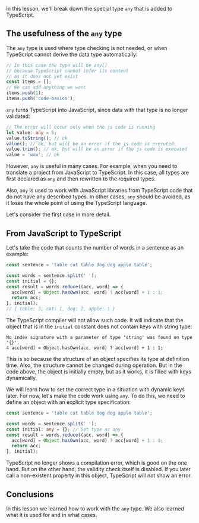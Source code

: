
In this lesson, we'll break down the special type `any` that is added to TypeScript.

## The usefulness of the `any` type

The `any` type is used where type checking is not needed, or when TypeScript cannot derive the data type automatically:

```typescript
// In this case the type will be any[]
// because TypeScript cannot infer its content 
// as it does not yet exist
const items = [];
// We can add anything we want
items.push(1);
items.push('code-basics');
```

`any` turns TypeScript into JavaScript, since data with that type is no longer validated:

```typescript
// The error will occur only when the js code is running
let value: any = 5;
value.toString(); // ok
value(); // ok, but will be an error if the js code is executed
value.trim(); // ok, but will be an error if the js code is executed
value = 'wow'; // ok
```

However, `any` is useful in many cases. For example, when you need to translate a project from JavaScript to TypeScript. In this case, all types are first declared as `any` and then rewritten to the required types.

Also, `any` is used to work with JavaScript libraries from TypeScript code that do not have any described types. In other cases, `any` should be avoided, as it loses the whole point of using the TypeScript language.

Let's consider the first case in more detail.

## From JavaScript to TypeScript

Let's take the code that counts the number of words in a sentence as an example:

```javascript
const sentence = 'table cat table dog dog apple table';

const words = sentence.split(' ');
const initial = {};
const result = words.reduce((acc, word) => {
  acc[word] = Object.hasOwn(acc, word) ? acc[word] + 1 : 1;
  return acc;
}, initial);
// { table: 3, cat: 1, dog: 2, apple: 1 }
```

The TypeScript compiler will not allow such code. It will indicate that the object that is in the `initial` constant does not contain keys with string type:

```
No index signature with a parameter of type 'string' was found on type '{}'.
4 acc[word] = Object.hasOwn(acc, word) ? acc[word] + 1 : 1;
```

This is so because the structure of an object specifies its type at definition time. Also, the structure cannot be changed during operation. But in the code above, the object is initially empty, but as it works, it is filled with keys dynamically.

We will learn how to set the correct type in a situation with dynamic keys later. For now, let's make the code work using `any`. To do this, we need to define an object with an explicit type specification:

```typescript
const sentence = 'table cat table dog dog apple table';

const words = sentence.split(' ');
const initial: any = {}; // Set type as any
const result = words.reduce((acc, word) => {
  acc[word] = Object.hasOwn(acc, word) ? acc[word] + 1 : 1;
  return acc;
}, initial);
```

TypeScript no longer shows a compilation error, which is good on the one hand. But on the other hand, the validity check itself is disabled. If you later call a non-existent property in this object, TypeScript will not show an error.

## Conclusions

In this lesson we learned how to work with the `any` type. We also learned what it is used for and in what cases.
